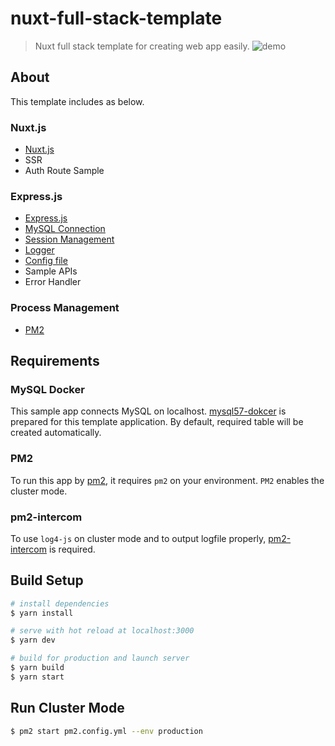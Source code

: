 # nuxt-full-stack-template

> Nuxt full stack template for creating web app easily.
![demo](https://raw.githubusercontent.com/wiki/gyarasu/nuxt-full-stack-template/img/nft.gif)

## About
This template includes as below.


### Nuxt.js
- [Nuxt.js](https://nuxtjs.org/)
- SSR
- Auth Route Sample

### Express.js
- [Express.js](http://expressjs.com/)
- [MySQL Connection](https://github.com/mysqljs/mysql)
- [Session Management](https://www.npmjs.com/package/express-mysql-session)
- [Logger](https://github.com/log4js-node/log4js-node)
- [Config file](https://github.com/lorenwest/node-config)
- Sample APIs
- Error Handler

### Process Management
- [PM2](http://pm2.keymetrics.io/)


## Requirements
### MySQL Docker
This sample app connects MySQL on localhost.
[mysql57-dokcer](https://github.com/gyarasu/mysql57-docker) is prepared for this template application.
By default, required table will be created automatically.

### PM2
To run this app by [pm2](http://pm2.keymetrics.io/), it requires `pm2` on your environment.
`PM2` enables the cluster mode.

### pm2-intercom
To use `log4-js` on cluster mode and to output logfile properly,
[pm2-intercom](https://www.npmjs.com/package/pm2-intercom) is required.


## Build Setup

``` bash
# install dependencies
$ yarn install

# serve with hot reload at localhost:3000
$ yarn dev

# build for production and launch server
$ yarn build
$ yarn start
```
## Run Cluster Mode

```bash
$ pm2 start pm2.config.yml --env production
```

